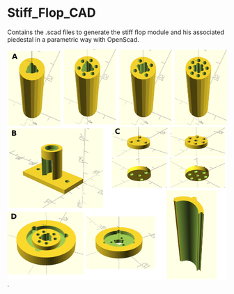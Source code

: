 # Stiff_Flop_CAD


Contains the .scad files to generate the stiff flop module and his associated piedestal in a parametric way with OpenScad.


![Pictures of CAD files](/CAD_all.png "Pictures of CAD files").
